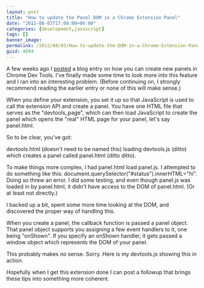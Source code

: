 ```yaml
---
layout: post
title: "How to update the Panel DOM in a Chrome Extension Panel"
date: "2012-08-03T17:08:00+06:00"
categories: [development,javascript]
tags: []
banner_image: 
permalink: /2012/08/03/How-to-update-the-DOM-in-a-Chrome-Extension-Panel
guid: 4694
---
```


A few weeks ago I <a href="http://www.raymondcamden.com/index.cfm/2012/7/15/How-to-add-a-panel-to-Chrome-Dev-Tools">posted</a> a blog entry on how you can create new panels in Chrome Dev Tools. I've finally made some time to look more into this feature and I ran into an interesting problem.  (Before continuing on, I strongly recommend reading the earlier entry or none of this will make sense.)
<!--more-->
When you define your extension, you set it up so that JavaScript is used to call the extension API and create a panel. You have one HTML file that serves as the "devtools_page", which can then load JavaScript to create the panel which opens the "real" HTML page for your panel, let's say panel.html.

So to be clear, you've got:

devtools.html (doesn't need to be named this) loading devtools.js (ditto) which creates a panel called panel.html (ditto ditto).

To make things more complex, I had panel.html load panel.js. I attempted to do something like this: document.querySelector("#status").innerHTML="hi". Doing so threw an error. I did some testing, and even though panel.js was loaded in by panel.html, it didn't have access to the DOM of panel.html. (Or at least not directly.)

I backed up a bit, spent some more time looking at the DOM, and discovered the proper way of handling this.

When you create a panel, the callback function is passed a panel object. That panel object supports you assigning a few event handlers to it, one being "onShown". If you specify an onShown handler, it gets passed a window object which represents the DOM of your panel.

This probably makes <i>no</i> sense. Sorry. Here is my devtools.js showing this in action.

<script src="https://gist.github.com/3251541.js?file=gistfile1.js"></script>

Hopefully when I get this extension done I can post a followup that brings these tips into something more coherent.